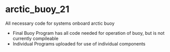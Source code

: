 # arctic_buoy_21
All necessary code for systems onboard arctic buoy
- Final Buoy Program has all code needed for operation of buoy, but is not currently compileable
- Individual Programs uploaded for use of individual components
